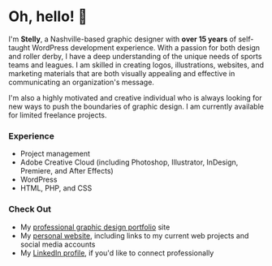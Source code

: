 # Oh, hello! 👋

I'm **Stelly**, a Nashville-based graphic designer with **over 15 years** of self-taught WordPress development experience. With a passion for both design and roller derby, I have a deep understanding of the unique needs of sports teams and leagues. I am skilled in creating logos, illustrations, websites, and marketing materials that are both visually appealing and effective in communicating an organization's message. 

I'm also a highly motivated and creative individual who is always looking for new ways to push the boundaries of graphic design. I am currently available for limited freelance projects.

### Experience
- Project management
- Adobe Creative Cloud (including Photoshop, Illustrator, InDesign, Premiere, and After Effects)
- WordPress
- HTML, PHP, and CSS

### Check Out
- My [professional graphic design portfolio](https://www.haleystelly.com) site
- My [personal website](https://www.stel.ly), including links to my current web projects and social media accounts
- My [LinkedIn profile](https://www.linkedin.com/in/chrisstelly/), if you'd like to connect professionally

